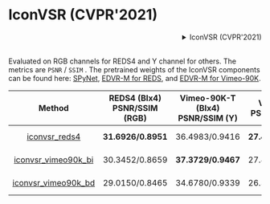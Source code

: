 # IconVSR (CVPR'2021)

<!-- [ALGORITHM] -->

<details>
<summary align="right">IconVSR (CVPR'2021)</summary>

```bibtex
@InProceedings{chan2021basicvsr,
  author = {Chan, Kelvin CK and Wang, Xintao and Yu, Ke and Dong, Chao and Loy, Chen Change},
  title = {BasicVSR: The Search for Essential Components in Video Super-Resolution and Beyond},
  booktitle = {Proceedings of the IEEE conference on computer vision and pattern recognition},
  year = {2021}
}
```

</details>

<br/>

Evaluated on RGB channels for REDS4 and Y channel for others. The metrics are `PSNR` / `SSIM` .
The pretrained weights of the IconVSR components can be found here: [SPyNet](https://download.openmmlab.com/mmediting/restorers/basicvsr/spynet_20210409-c6c1bd09.pth), [EDVR-M for REDS](https://download.openmmlab.com/mmediting/restorers/iconvsr/edvrm_reds_20210413-3867262f.pth), and [EDVR-M for Vimeo-90K](https://download.openmmlab.com/mmediting/restorers/iconvsr/edvrm_vimeo90k_20210413-e40e99a8.pth).

|                                                            Method                                                           | REDS4 (BIx4)<br>PSNR/SSIM (RGB) | Vimeo-90K-T (BIx4)<br>PSNR/SSIM (Y) | Vid4 (BIx4)<br>PSNR/SSIM (Y) | UDM10 (BDx4)<br>PSNR/SSIM (Y) | Vimeo-90K-T (BDx4)<br>PSNR/SSIM (Y) | Vid4 (BDx4)<br>PSNR/SSIM (Y) |                                                                                                             Download                                                                                                            |
|:---------------------------------------------------------------------------------------------------------------------------:|:-------------------------------:|:-----------------------------------:|:----------------------------:|:-----------------------------:|:-----------------------------------:|:----------------------------:|:-------------------------------------------------------------------------------------------------------------------------------------------------------------------------------------------------------------------------------:|
|        [iconvsr_reds4](https://github.com/open-mmlab/mmediting/blob/master/configs/restorers/iconvsr/iconvsr_reds.py)       |        **31.6926/0.8951**       |            36.4983/0.9416           |      **27.4809/0.8354**      |         35.3377/0.9471        |            34.4299/0.9287           |        25.2110/0.7732        |       [model](https://download.openmmlab.com/mmediting/restorers/iconvsr/iconvsr_reds4_20210413-9e09d621.pth) \| [log](https://download.openmmlab.com/mmediting/restorers/iconvsr/iconvsr_reds4_20210413_222735.log.json)       |
| [iconvsr_vimeo90k_bi](https://github.com/open-mmlab/mmediting/blob/master/configs/restorers/iconvsr/iconvsr_vimeo90k_bi.py) |          30.3452/0.8659         |          **37.3729/0.9467**         |        27.4238/0.8297        |         34.2595/0.9398        |            34.5548/0.9295           |        24.6666/0.7491        | [model](https://download.openmmlab.com/mmediting/restorers/iconvsr/iconvsr_vimeo90k_bi_20210413-7c7418dc.pth) \| [log](https://download.openmmlab.com/mmediting/restorers/iconvsr/iconvsr_vimeo90k_bi_20210413_222757.log.json) |
| [iconvsr_vimeo90k_bd](https://github.com/open-mmlab/mmediting/blob/master/configs/restorers/iconvsr/iconvsr_vimeo90k_bd.py) |          29.0150/0.8465         |            34.6780/0.9339           |        26.3109/0.8028        |       **40.0640/0.9697**      |          **37.7573/0.9517**         |      **28.2464/0.8612**      | [model](https://download.openmmlab.com/mmediting/restorers/iconvsr/iconvsr_vimeo90k_bd_20210414-5f38cb34.pth) \| [log](https://download.openmmlab.com/mmediting/restorers/iconvsr/iconvsr_vimeo90k_bd_20210414_084128.log.json) |
